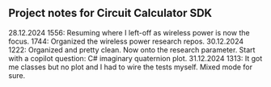 ## Project notes for Circuit Calculator SDK

28.12.2024
    1556: Resuming where I left-off as wireless power is now the focus.
    1744: Organized the wireless power research repos.
30.12.2024
    1222: Organized and pretty clean. Now onto the research parameter. Start with a copilot question: C# imaginary quaternion plot.
31.12.2024
    1313: It got me classes but no plot and I had to wire the tests myself. Mixed mode for sure.
    